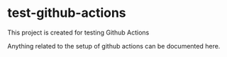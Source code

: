 # test-github-actions
This project is created for testing Github Actions

Anything related to the setup of github actions can be documented here.
